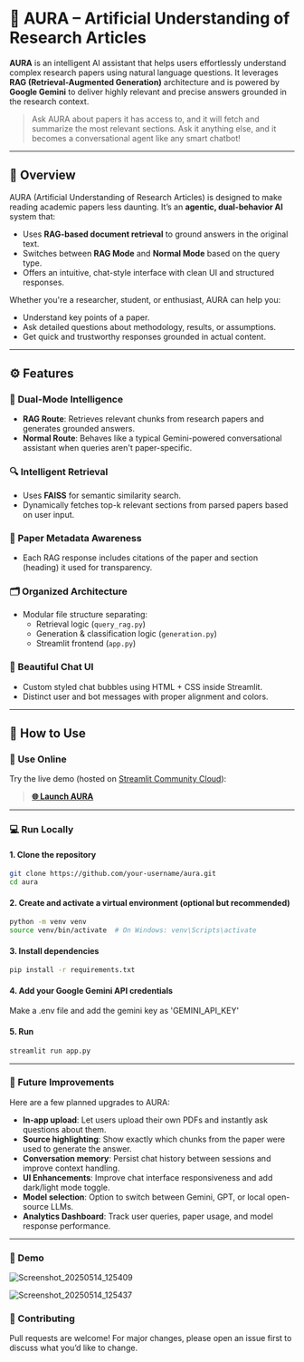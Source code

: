 # 📄 AURA – Artificial Understanding of Research Articles

**AURA** is an intelligent AI assistant that helps users effortlessly understand complex research papers using natural language questions. It leverages **RAG (Retrieval-Augmented Generation)** architecture and is powered by **Google Gemini** to deliver highly relevant and precise answers grounded in the research context.

> Ask AURA about papers it has access to, and it will fetch and summarize the most relevant sections. Ask it anything else, and it becomes a conversational agent like any smart chatbot!

---

## 🌟 Overview

AURA (Artificial Understanding of Research Articles) is designed to make reading academic papers less daunting. It’s an **agentic, dual-behavior AI** system that:
- Uses **RAG-based document retrieval** to ground answers in the original text.
- Switches between **RAG Mode** and **Normal Mode** based on the query type.
- Offers an intuitive, chat-style interface with clean UI and structured responses.

Whether you're a researcher, student, or enthusiast, AURA can help you:
- Understand key points of a paper.
- Ask detailed questions about methodology, results, or assumptions.
- Get quick and trustworthy responses grounded in actual content.

---

## ⚙️ Features

### 🧠 Dual-Mode Intelligence
- **RAG Route**: Retrieves relevant chunks from research papers and generates grounded answers.
- **Normal Route**: Behaves like a typical Gemini-powered conversational assistant when queries aren't paper-specific.

### 🔍 Intelligent Retrieval
- Uses **FAISS** for semantic similarity search.
- Dynamically fetches top-k relevant sections from parsed papers based on user input.

### 📄 Paper Metadata Awareness
- Each RAG response includes citations of the paper and section (heading) it used for transparency.

### 🗂️ Organized Architecture
- Modular file structure separating:
  - Retrieval logic (`query_rag.py`)
  - Generation & classification logic (`generation.py`)
  - Streamlit frontend (`app.py`)

### 💬 Beautiful Chat UI
- Custom styled chat bubbles using HTML + CSS inside Streamlit.
- Distinct user and bot messages with proper alignment and colors.

---

## 🚀 How to Use

### 🔗 Use Online

Try the live demo (hosted on [Streamlit Community Cloud](https://share.streamlit.io/)):

> **[🌐 Launch AURA](https://aura-vdhkcheems.streamlit.app/)**


---

### 💻 Run Locally

#### 1. Clone the repository
```bash
git clone https://github.com/your-username/aura.git
cd aura
```

#### 2. Create and activate a virtual environment (optional but recommended)
```bash
python -m venv venv
source venv/bin/activate  # On Windows: venv\Scripts\activate
```

#### 3. Install dependencies
```bash
pip install -r requirements.txt
```

#### 4. Add your Google Gemini API credentials
Make a .env file and add the gemini key as 'GEMINI_API_KEY'

#### 5. Run
```bash
streamlit run app.py
```

---

### 🚧 Future Improvements

Here are a few planned upgrades to AURA:

- **In-app upload**: Let users upload their own PDFs and instantly ask questions about them.
- **Source highlighting**: Show exactly which chunks from the paper were used to generate the answer.
- **Conversation memory**: Persist chat history between sessions and improve context handling.
- **UI Enhancements**: Improve chat interface responsiveness and add dark/light mode toggle.
- **Model selection**: Option to switch between Gemini, GPT, or local open-source LLMs.
- **Analytics Dashboard**: Track user queries, paper usage, and model response performance.

---

### 🔗 Demo

![Screenshot_20250514_125409](https://github.com/user-attachments/assets/545a8783-baff-4fa6-bdbb-946bb8ad1b17)


![Screenshot_20250514_125437](https://github.com/user-attachments/assets/e025a650-3fe9-465f-9d2b-196a2cacc812)



### 🤝 Contributing

Pull requests are welcome! For major changes, please open an issue first to discuss what you’d like to change.

